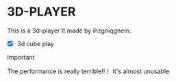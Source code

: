 # 3D-PLAYER
This is a 3d-player
It made by ihzgniqgnem.
- [x] 3d cube play
> [!important]
> The performance is really terrible!!！
> It's almost unusable
